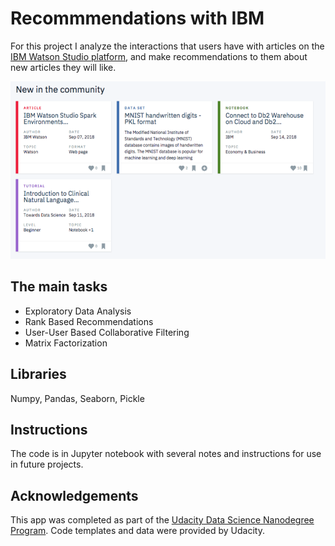# Recommmendations with IBM 

For this project I analyze the interactions that users have with articles on the [IBM Watson Studio platform](https://www.ibm.com/cloud/watson-studio), and make recommendations to them about new articles they will like.

![ScreenShot from Udacity](https://github.com/rabadzhiyski/recommendationsIBM/blob/main/IBM%20Watson%20Screenshot1.png "Text to show on mouseover")

## The main tasks
 - Exploratory Data Analysis
 - Rank Based Recommendations
 - User-User Based Collaborative Filtering
 - Matrix Factorization

## Libraries
Numpy, Pandas, Seaborn, Pickle

## Instructions
The code is in Jupyter notebook with several notes and instructions for use in future projects.

## Acknowledgements
This app was completed as part of the [Udacity Data Science Nanodegree Program](https://www.udacity.com/course/data-scientist-nanodegree--nd025). Code templates and data were provided by Udacity. 





